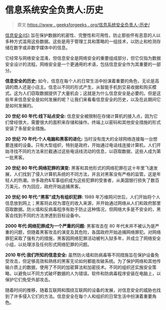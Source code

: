 # 信息系统安全负责人:历史

> 原文:[https://www . geeksforgeeks . org/信息系统安全负责人-历史/](https://www.geeksforgeeks.org/principal-of-information-system-security-history/)

[信息安全(IS)](https://www.geeksforgeeks.org/what-is-information-security/) 旨在保护数据的机密性、完整性和可用性，防止那些怀有恶意的人以多种方式滥用这些数据。这些是用于管理工具和策略的一组技术，以防止和检测存储在数字或非数字媒体中的信息。

它经常与网络安全混淆，但信息安全是网络安全的重要组成部分，但它仅指为数据安全设计的流程。网络安全是一个更通用的术语，包括信息安全作为其重要的一部分。

**信息安全的历史:**
如今，信息在每个人的日常生活中扮演着重要的角色，无论是高调的商人还是小店主。信息以不同的形式产生，从智能手机到交易收据和购买模式。这为人们窃取数据提供了大量机会；这就是为什么信息安全是必要的。但是这些年来信息安全是如何发展的呢？让我们来看看信息安全的历史，以及在此期间它是如何发展的。

**20 世纪 60 年代:线下站点安全:**
信息安全被限制在存储计算机的接入点，因为它们曾经很大，需要很大的面积来存储和操作。终端上以密码和其他安全措施的形式安装了多层安全措施。

**20 世纪 70 年代:个人电脑和黑客的进化:**
当时没有庞大的全球网络连接每一台想要连接的设备。只有大型组织，特别是政府，开始通过电话线连接计算机，人们开始寻找不同的方法来拦截通过这些电话线流动的信息，以窃取数据，这些人成为第一批黑客。

**20 世纪 80 年代:网络犯罪的演变:**
黑客和其他形式的网络犯罪在这十年里飞速发展，人们找到了侵入计算机系统的不同方法，并且对黑客没有严格的监管。这是年轻人的热潮。许多政府&军事组织成为这些犯罪的受害者，从美国银行损失了数百万美元，作为回应，政府开始追捕黑客。

**20 世纪 90 年代:“黑客”成为有组织犯罪:**
1989 年万维网问世后，人们开始将个人信息放到网上；黑客将此视为潜在的收入来源，并开始通过网络从人们和政府那里窃取数据。防火墙和反病毒程序有助于防止这种情况，但网络大多是不安全的，黑客会找到不同的方法渗透到目标设备中。

**2000 年代:网络犯罪成为一个严重的问题:**
黑客攻击在 80 年代末并不被认为是严重的问题，但随着黑客攻击的演变及其危险，各国政府开始追捕网络罪犯。对网络罪犯采取了强有力的措施，黑客因网络犯罪活动被判入狱多年，并成立了网络安全小组，以处理涉及任何形式网络犯罪的问题。

**2010 年代:我们所知的信息安全:**
虽然防火墙和防病毒等不同措施旨在保护设备免受攻击，但足够高效和熟练的黑客无论如何都能攻破系统。为了保护网络和其他传输介质上的数据，使用了不同的加密算法和加密技术。不同的组织还实施安全策略，以避免以不同方式破坏数据的人为错误。软件和防病毒程序安装在电脑上，以保护它们免受外部攻击。

随着时间的推移，随着互联网和围绕互联网的设备的发展，对信息安全的威胁也找到了许多侵入它们的方法。信息安全在每个人和组织的日常生活中扮演着重要角色。